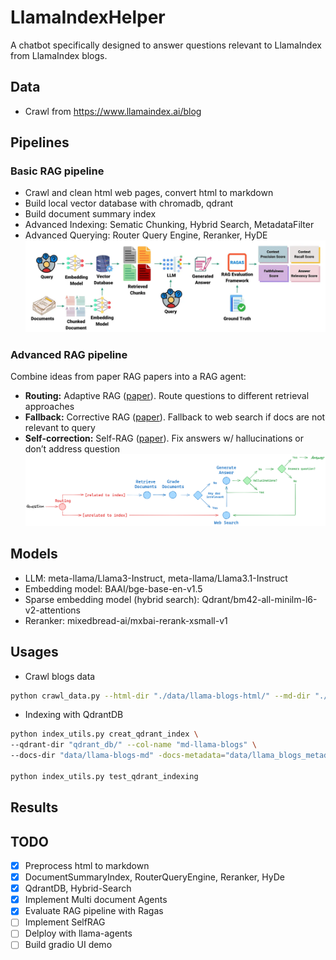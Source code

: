 # LlamaIndexHelper
A chatbot specifically designed to answer questions relevant to LlamaIndex from LlamaIndex blogs.

## Data
- Crawl from https://www.llamaindex.ai/blog

## Pipelines
### Basic RAG pipeline

- Crawl and clean html web pages, convert html to markdown 
- Build local vector database with chromadb, qdrant
- Build document summary index
- Advanced Indexing: Sematic Chunking, Hybrid Search, MetadataFilter
- Advanced Querying: Router Query Engine, Reranker, HyDE
![Basic pipeline RAG](./assets/rag_basic_pipeline.webp)


### Advanced RAG pipeline
Combine ideas from paper RAG papers into a RAG agent:

- **Routing:**  Adaptive RAG ([paper](https://arxiv.org/abs/2403.14403)). Route questions to different retrieval approaches
- **Fallback:** Corrective RAG ([paper](https://arxiv.org/pdf/2401.15884.pdf)). Fallback to web search if docs are not relevant to query
- **Self-correction:** Self-RAG ([paper](https://arxiv.org/abs/2310.11511)). Fix answers w/ hallucinations or don’t address question
![Advanced RAG pipeline](./assets/rag_agent_pipeline.png)

## Models
- LLM: meta-llama/Llama3-Instruct, meta-llama/Llama3.1-Instruct
- Embedding model: BAAI/bge-base-en-v1.5
- Sparse embedding model (hybrid search): Qdrant/bm42-all-minilm-l6-v2-attentions
- Reranker: mixedbread-ai/mxbai-rerank-xsmall-v1


## Usages
- Crawl blogs data
```bash
python crawl_data.py --html-dir "./data/llama-blogs-html/" --md-dir "./data/llama-blogs-md/"
```

- Indexing with QdrantDB
```bash
python index_utils.py creat_qdrant_index \
--qdrant-dir "qdrant_db/" --col-name "md-llama-blogs" \
--docs-dir "data/llama-blogs-md" -docs-metadata="data/llama_blogs_metadata.json"

python index_utils.py test_qdrant_indexing
```


## Results
<!-- - **Question**: `"What are key features of llama-agents?"`
- **Answer**:
![Response 1](./assets/demo_response_1.png) -->

## TODO
- [x] Preprocess html to markdown
- [x] DocumentSummaryIndex, RouterQueryEngine, Reranker, HyDe
- [x] QdrantDB, Hybrid-Search
- [x] Implement Multi document Agents
- [x] Evaluate RAG pipeline with Ragas
- [ ] Implement SelfRAG
- [ ] Delploy with llama-agents
- [ ] Build gradio UI demo